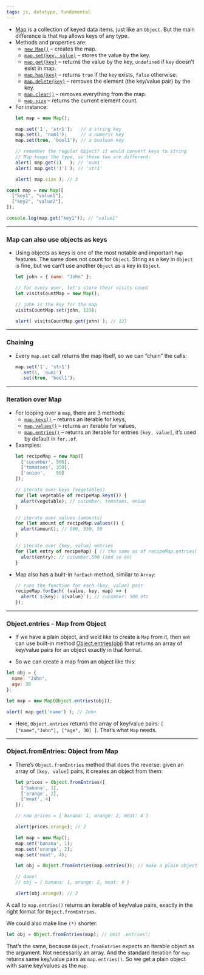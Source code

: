 ```yaml
---
tags: js, datatype, fundamental
---
```


- [Map](https://developer.mozilla.org/en-US/docs/Web/JavaScript/Reference/Global_Objects/Map) is a collection of keyed data items, just like an `Object`. But the main difference is that `Map` allows keys of any type.
- Methods and properties are:
	- [`new Map()`](https://developer.mozilla.org/en-US/docs/Web/JavaScript/Reference/Global_Objects/Map/Map) – creates the map.
	- [`map.set(key, value)`](https://developer.mozilla.org/en-US/docs/Web/JavaScript/Reference/Global_Objects/Map/set) – stores the value by the key.
	- [`map.get(key)`](https://developer.mozilla.org/en-US/docs/Web/JavaScript/Reference/Global_Objects/Map/get) – returns the value by the key, `undefined` if `key` doesn’t exist in map.
	- [`map.has(key)`](https://developer.mozilla.org/en-US/docs/Web/JavaScript/Reference/Global_Objects/Map/has) – returns `true` if the `key` exists, `false` otherwise.
	- [`map.delete(key)`](https://developer.mozilla.org/en-US/docs/Web/JavaScript/Reference/Global_Objects/Map/delete) – removes the element (the key/value pair) by the key.
	- [`map.clear()`](https://developer.mozilla.org/en-US/docs/Web/JavaScript/Reference/Global_Objects/Map/clear) – removes everything from the map.
	- [`map.size`](https://developer.mozilla.org/en-US/docs/Web/JavaScript/Reference/Global_Objects/Map/size) – returns the current element count.
- For instance:
	```js
	let map = new Map();
	
	map.set('1', 'str1');   // a string key
	map.set(1, 'num1');     // a numeric key
	map.set(true, 'bool1'); // a boolean key
	
	// remember the regular Object? it would convert keys to string
	// Map keeps the type, so these two are different:
	alert( map.get(1)   ); // 'num1'
	alert( map.get('1') ); // 'str1'
	
	alert( map.size ); // 3
	```

```js
const map = new Map([
  ["key1", "value1"],
  ["key2", "value2"],
]);

console.log(map.get("key1")); // "value1"
```

----

### Map can also use objects as keys
- Using objects as keys is one of the most notable and important `Map` features. The same does not count for `Object`. String as a key in `Object` is fine, but we can’t use another `Object` as a key in `Object`.
	```js
	let john = { name: "John" };
	
	// for every user, let's store their visits count
	let visitsCountMap = new Map();
	
	// john is the key for the map
	visitsCountMap.set(john, 123);
	
	alert( visitsCountMap.get(john) ); // 123
	```

----

### Chaining

- Every `map.set` call returns the map itself, so we can “chain” the calls:
	```js
	map.set('1', 'str1')
	  .set(1, 'num1')
	  .set(true, 'bool1');
	```

----

### Iteration over Map

- For looping over a `map`, there are 3 methods:
	- [`map.keys()`](https://developer.mozilla.org/en-US/docs/Web/JavaScript/Reference/Global_Objects/Map/keys) – returns an iterable for keys,
	- [`map.values()`](https://developer.mozilla.org/en-US/docs/Web/JavaScript/Reference/Global_Objects/Map/values) – returns an iterable for values,
	- [`map.entries()`](https://developer.mozilla.org/en-US/docs/Web/JavaScript/Reference/Global_Objects/Map/entries) – returns an iterable for entries `[key, value]`, it’s used by default in `for..of`.
- Examples:
	```js
	let recipeMap = new Map([
	  ['cucumber', 500],
	  ['tomatoes', 350],
	  ['onion',    50]
	]);
	
	// iterate over keys (vegetables)
	for (let vegetable of recipeMap.keys()) {
	  alert(vegetable); // cucumber, tomatoes, onion
	}
	
	// iterate over values (amounts)
	for (let amount of recipeMap.values()) {
	  alert(amount); // 500, 350, 50
	}
	
	// iterate over [key, value] entries
	for (let entry of recipeMap) { // the same as of recipeMap.entries()
	  alert(entry); // cucumber,500 (and so on)
	}
	```
- Map also has a built-in `forEach` method, similar to `Array`:
	```js
	// runs the function for each (key, value) pair
	recipeMap.forEach( (value, key, map) => {
	  alert(`${key}: ${value}`); // cucumber: 500 etc
	});
	```

---

### Object.entries - Map from Object

- If we have a plain object, and we’d like to create a `Map` from it, then we can use built-in method [Object.entries(obj)](https://developer.mozilla.org/en-US/docs/Web/JavaScript/Reference/Global_Objects/Object/entries) that returns an array of key/value pairs for an object exactly in that format.

- So we can create a map from an object like this:

```js
let obj = {
  name: "John",
  age: 30
};

let map = new Map(Object.entries(obj));

alert( map.get('name') ); // John
```

- Here, `Object.entries` returns the array of key/value pairs: `[ ["name","John"], ["age", 30] ]`. That’s what `Map` needs.

---

### Object.fromEntries: Object from Map

- There’s `Object.fromEntries` method that does the reverse: given an array of `[key, value]` pairs, it creates an object from them:
	```js
	let prices = Object.fromEntries([
	  ['banana', 1],
	  ['orange', 2],
	  ['meat', 4]
	]);
	
	// now prices = { banana: 1, orange: 2, meat: 4 }
	
	alert(prices.orange); // 2
	```

	```js
	let map = new Map();
	map.set('banana', 1);
	map.set('orange', 2);
	map.set('meat', 4);
	
	let obj = Object.fromEntries(map.entries()); // make a plain object (*)
	
	// done!
	// obj = { banana: 1, orange: 2, meat: 4 }
	
	alert(obj.orange); // 2
	```

A call to `map.entries()` returns an iterable of key/value pairs, exactly in the right format for `Object.fromEntries`.

We could also make line `(*)` shorter:

```javascript
let obj = Object.fromEntries(map); // omit .entries()
```

That’s the same, because `Object.fromEntries` expects an iterable object as the argument. Not necessarily an array. And the standard iteration for `map` returns same key/value pairs as `map.entries()`. So we get a plain object with same key/values as the `map`.